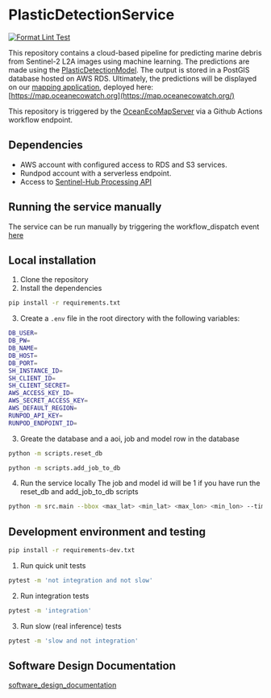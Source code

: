 # PlasticDetectionService

[![Format Lint Test](https://github.com/OceanEcoWatch/PlasticDetectionService/actions/workflows/lint_test.yml/badge.svg)](https://github.com/OceanEcoWatch/PlasticDetectionService/actions/workflows/lint_test.yml)

This repository contains a cloud-based pipeline for predicting marine debris from Sentinel-2 L2A images using machine learning. The predictions are made using the [PlasticDetectionModel](https://github.com/OceanEcoWatch/PlasticDetectionModel). The output is stored in a PostGIS database hosted on AWS RDS.
Ultimately, the predictions will be displayed on our [mapping application](https://github.com/OceanEcoWatch/OceanEcoWatchMap), deployed here: [https://map.oceanecowatch.org](https://map.oceanecowatch.org/)

This repository is triggered by the [OceanEcoMapServer](https://github.com/OceanEcoWatch/OceanEcoMapServer) via a Github Actions workflow endpoint.

## Dependencies

- AWS account with configured access to RDS and S3 services.
- Rundpod account with a serverless endpoint.
- Access to [Sentinel-Hub Processing API](https://sentinelhub-py.readthedocs.io/en/latest/examples/process_request.html)

## Running the service manually

The service can be run manually by triggering the workflow_dispatch event [here](https://github.com/OceanEcoWatch/PlasticDetectionService/actions/workflows/job.yml)

## Local installation

1. Clone the repository
2. Install the dependencies

```bash
pip install -r requirements.txt
```

3. Create a `.env` file in the root directory with the following variables:

```bash
DB_USER=
DB_PW=
DB_NAME=
DB_HOST=
DB_PORT=
SH_INSTANCE_ID=
SH_CLIENT_ID=
SH_CLIENT_SECRET=
AWS_ACCESS_KEY_ID=
AWS_SECRET_ACCESS_KEY=
AWS_DEFAULT_REGION=
RUNPOD_API_KEY=
RUNPOD_ENDPOINT_ID=
```

3. Greate the database and a aoi, job and model row in the database

```bash
python -m scripts.reset_db
```

```bash
python -m scripts.add_job_to_db
```
4. Run the service locally
   The job and model id will be 1 if you have run the reset_db and add_job_to_db scripts

```bash
python -m src.main --bbox <max_lat> <min_lat> <max_lon> <min_lon> --time <start_date> <end_date> --maxcc <cloudcover_float> --job-id <job_id> --model-id <model_id>
```

## Development environment and testing

```bash
pip install -r requirements-dev.txt
```
1. Run quick unit tests

```bash
pytest -m 'not integration and not slow'
```

2. Run integration tests

```bash
pytest -m 'integration'
```

3. Run slow (real inference) tests

```bash
pytest -m 'slow and not integration'
```

## Software Design Documentation

[software_design_documentation](software_design_documentation.md)
